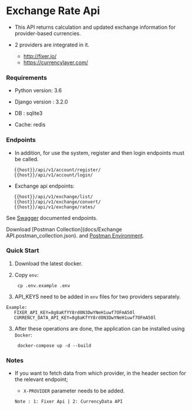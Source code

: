 # Exchange Rate Api

- This API returns calculation and updated exchange information for provider-based currencies.


- 2 providers are integrated in it.
  - http://fixer.io/
  - https://currencylayer.com/
  


### Requirements

-  Python version: 3.6

-  Django version : 3.2.0

-  DB : sqlite3

-  Cache: redis


### Endpoints
- In addition, for use the system, register and then login endpoints must be called.

```
   {{host}}/api/v1/account/register/
   {{host}}/api/v1/account/login/
```


- Exchange api endpoints:

```
   {{host}}/api/v1/exchange/list/
   {{host}}/api/v1/exchange/convert/
   {{host}}/api/v1/exchange/rates/
```


See [Swagger](http://localhost/) documented endpoints.

Download [Postman Collection](docs/Exchange API.postman_collection.json).
and [Postman Environment](docs/LOCAL.postman_environment.json).






### Quick Start

1. Download the latest docker.


2. Copy `env`:
   
        cp .env.example .env
 
3. API_KEYS need to be added in `env` files for two providers separately.

```
Example:
   FIXER_API_KEY=8g8aKfYY8rd0N3DwYNeH1uwf7OFmA50l
   CURRENCY_DATA_API_KEY=8g8aKfYY8rd0N3DwYNeH1uwf7OFmA50l
```

3. After these operations are done, the application can be installed using `Docker`:
   
        docker-compose up -d --build



### Notes

- If you want to fetch data from which provider, in the header section for the relevant endpoint;
  - `X-PROVIDER` parameter needs to be added.

   ``Note : 1: Fixer Api | 2: CurrencyData API``




